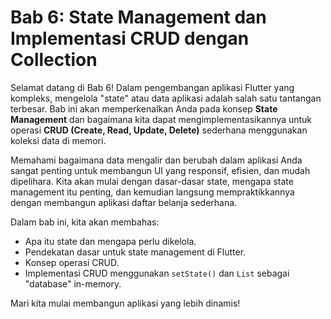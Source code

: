# Bab 6: State Management dan Implementasi CRUD dengan Collection

Selamat datang di Bab 6! Dalam pengembangan aplikasi Flutter yang kompleks, mengelola "state" atau data aplikasi adalah salah satu tantangan terbesar. Bab ini akan memperkenalkan Anda pada konsep **State Management** dan bagaimana kita dapat mengimplementasikannya untuk operasi **CRUD (Create, Read, Update, Delete)** sederhana menggunakan koleksi data di memori.

Memahami bagaimana data mengalir dan berubah dalam aplikasi Anda sangat penting untuk membangun UI yang responsif, efisien, dan mudah dipelihara. Kita akan mulai dengan dasar-dasar state, mengapa state management itu penting, dan kemudian langsung mempraktikkannya dengan membangun aplikasi daftar belanja sederhana.

Dalam bab ini, kita akan membahas:
- Apa itu state dan mengapa perlu dikelola.
- Pendekatan dasar untuk state management di Flutter.
- Konsep operasi CRUD.
- Implementasi CRUD menggunakan `setState()` dan `List` sebagai "database" in-memory.

Mari kita mulai membangun aplikasi yang lebih dinamis!

